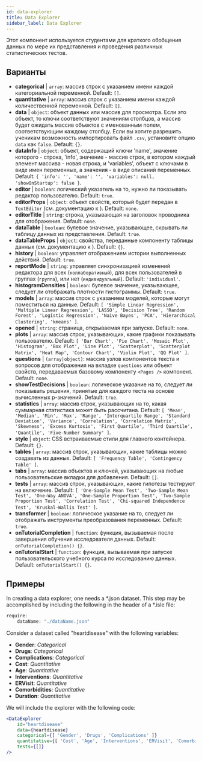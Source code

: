 ```yaml
---
id: data-explorer 
title: Data Explorer
sidebar_label: Data Explorer
---
```


Этот компонент используется студентами для краткого обобщения данных по мере их представления и проведения различных статистических тестов.

## Варианты

* __categorical__ | `array`: массив строк с указанием имени каждой категориальной переменной. Default: `[]`.
* __quantitative__ | `array`: массив строк с указанием имени каждой количественной переменной. Default: `[]`.
* __data__ | `object`: объект данных или массив для просмотра. Если это объект, то ключи соответствуют значениям столбцов, а массив будет ожидать массив объектов с именованным полем, соответствующим каждому столбцу. Если вы хотите разрешить ученикам возможность импортировать файл `.csv`, установите опцию `data` как `false`. Default: `{}`.
* __dataInfo__ | `object`: объект, содержащий ключи \'name\', значение которого - строка, \'info\', значение - массив строк, в котором каждый элемент массива - новая строка, и \'variables\', объект с ключами в виде имен переменных, а значения - в виде описаний переменных. Default: `{
  'info': '',
  'name': '',
  'variables': null,
  'showOnStartup': false
}`.
* __editor__ | `boolean`: логический указатель на то, нужно ли показывать редактор пользователю. Default: `true`.
* __editorProps__ | `object`: объект свойств, который будет передан в `TextEditor` (см. документацию к <TextEditor />). Default: `none`.
* __editorTitle__ | `string`: строка, указывающая на заголовок проводника для отображения. Default: `none`.
* __dataTable__ | `boolean`: булевое значение, указывающее, скрывать ли таблицу данных из представления. Default: `true`.
* __dataTableProps__ | `object`: свойства, переданные компоненту таблицы данных (см. документацию к <DataTable />). Default: `{}`.
* __history__ | `boolean`: управляет отображением истории выполненных действий. Default: `true`.
* __reportMode__ | `string`: управляет синхронизацией изменений редактора для всех (`коллаборативный`), для всех пользователей в группах (`группа`), или нет (`индивидуальный`). Default: `'individual'`.
* __histogramDensities__ | `boolean`: булевое значение, указывающее, следует ли отображать плотности гистограммы. Default: `true`.
* __models__ | `array`: массив строк с указанием моделей, которые могут поместиться на данные. Default: `[
  'Simple Linear Regression',
  'Multiple Linear Regression',
  'LASSO',
  'Decision Tree',
  'Random Forest',
  'Logistic Regression',
  'Naive Bayes',
  'PCA',
  'Hierarchical Clustering',
  'kmeans'
]`.
* __opened__ | `string`: страница, открываемая при запуске. Default: `none`.
* __plots__ | `array`: массив строк, указывающих, какие графики показывать пользователю. Default: `[
  'Bar Chart',
  'Pie Chart',
  'Mosaic Plot',
  'Histogram',
  'Box Plot',
  'Line Plot',
  'Scatterplot',
  'Scatterplot Matrix',
  'Heat Map',
  'Contour Chart',
  'Violin Plot',
  'QQ Plot'
]`.
* __questions__ | `(array|object)`: массив узлов компонентов текста и вопросов для отображения на вкладке `questions` или объект свойств, передаваемых базовому компоненту `<Pages />` компонент. Default: `none`.
* __showTestDecisions__ | `boolean`: логическое указание на то, следует ли показывать решения, принятые для каждого теста на основе вычисленных р-значений. Default: `true`.
* __statistics__ | `array`: массив строк, указывающих на то, какая суммарная статистика может быть рассчитана. Default: `[
  'Mean',
  'Median',
  'Min',
  'Max',
  'Range',
  'Interquartile Range',
  'Standard Deviation',
  'Variance',
  'Correlation',
  'Correlation Matrix',
  'Skewness',
  'Excess Kurtosis',
  'First Quartile',
  'Third Quartile',
  'Quantile',
  'Five-Number Summary'
]`.
* __style__ | `object`: CSS встраиваемые стили для главного контейнера. Default: `{}`.
* __tables__ | `array`: массив строк, указывающих, какие таблицы можно создавать из данных. Default: `[
  'Frequency Table',
  'Contingency Table'
]`.
* __tabs__ | `array`: массив объектов и ключей, указывающих на любые пользовательские вкладки для добавления. Default: `[]`.
* __tests__ | `array`: массив строк, указывающих, какие гипотезы тестируют на включение. Default: `[
  'One-Sample Mean Test',
  'Two-Sample Mean Test',
  'One-Way ANOVA',
  'One-Sample Proportion Test',
  'Two-Sample Proportion Test',
  'Correlation Test',
  'Chi-squared Independence Test',
  'Kruskal-Wallis Test'
]`.
* __transformer__ | `boolean`: логическое указание на то, следует ли отображать инструменты преобразования переменных. Default: `true`.
* __onTutorialCompletion__ | `function`: функция, вызываемая после завершения обучения исследователя данных. Default: `onTutorialCompletion() {}`.
* __onTutorialStart__ | `function`: функция, вызываемая при запуске пользовательского учебного курса по исследованию данных. Default: `onTutorialStart() {}`.


## Примеры

In creating a data explorer, one needs a *.json dataset. This step may be accomplished by including the following in the header of a *.isle file:

```js
require:
    dataName: "./dataName.json"
```

Consider a dataset called "heartdisease" with the following variables:
* __Gender__: _Categorical_
* __Drugs__: _Categorical_
* __Complications__: _Categorical_
* __Cost__: _Quantitative_
* __Age__: _Quantitative_
* __Interventions__: _Quantitative_
* __ERVisit__: _Quantitative_
* __Comorbidities__: _Quantitative_
* __Duration__: _Quantitative_

We will include the explorer with the following code:

```jsx live
<DataExplorer 
    id="heartdisease"
    data={heartdisease} 
    categorical={[ 'Gender', 'Drugs', 'Complications' ]}
    quantitative={[ 'Cost', 'Age', 'Interventions', 'ERVisit', 'Comorbidities', 'Duration' ]}
    tests={[]}
/>
```



